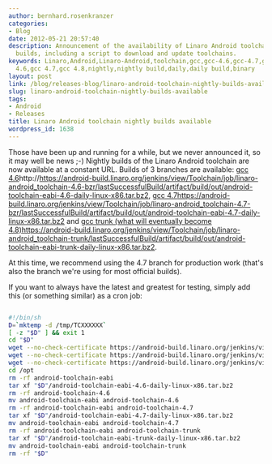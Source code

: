 ```yaml
---
author: bernhard.rosenkranzer
categories:
- Blog
date: 2012-05-21 20:57:40
description: Announcement of the availability of Linaro Android toolchain nightly
  builds, including a script to download and update toolchains.
keywords: Linaro,Android,Linaro-Android,toolchain,gcc,gcc-4.6,gcc-4.7,gcc-4.8,gcc
  4.6,gcc 4.7,gcc 4.8,nightly,nightly build,daily,daily build,binary
layout: post
link: /blog/releases-blog/linaro-android-toolchain-nightly-builds-available/
slug: linaro-android-toolchain-nightly-builds-available
tags:
- Android
- Releases
title: Linaro Android toolchain nightly builds available
wordpress_id: 1638
---
```


Those have been up and running for a while, but we never announced it, so it may well be news ;-)
Nightly builds of the Linaro Android toolchain are now available at a constant URL. Builds of 3 branches are available:
[gcc 4.6]()http://https://android-build.linaro.org/jenkins/view/Toolchain/job/linaro-android_toolchain-4.6-bzr/lastSuccessfulBuild/artifact/build/out/android-toolchain-eabi-4.6-daily-linux-x86.tar.bz2, [gcc 4.7]()https://android-build.linaro.org/jenkins/view/Toolchain/job/linaro-android_toolchain-4.7-bzr/lastSuccessfulBuild/artifact/build/out/android-toolchain-eabi-4.7-daily-linux-x86.tar.bz2 and [gcc trunk (what will eventually become 4.8)]()https://android-build.linaro.org/jenkins/view/Toolchain/job/linaro-android_toolchain-trunk/lastSuccessfulBuild/artifact/build/out/android-toolchain-eabi-trunk-daily-linux-x86.tar.bz2.

At this time, we recommend using the 4.7 branch for production work (that's also the branch we're using for most official builds).

If you want to always have the latest and greatest for testing, simply add this (or something similar) as a cron job:

```bash

#!/bin/sh
D=`mktemp -d /tmp/TCXXXXXX`
[ -z "$D" ] && exit 1
cd "$D"
wget --no-check-certificate https://android-build.linaro.org/jenkins/view/Toolchain/job/linaro-android_toolchain-4.6-bzr/lastSuccessfulBuild/artifact/build/out/android-toolchain-eabi-4.6-daily-linux-x86.tar.bz2
wget --no-check-certificate https://android-build.linaro.org/jenkins/view/Toolchain/job/linaro-android_toolchain-4.7-bzr/lastSuccessfulBuild/artifact/build/out/android-toolchain-eabi-4.7-daily-linux-x86.tar.bz2
wget --no-check-certificate https://android-build.linaro.org/jenkins/view/Toolchain/job/linaro-android_toolchain-trunk/lastSuccessfulBuild/artifact/build/out/android-toolchain-eabi-trunk-daily-linux-x86.tar.bz2
cd /opt
rm -rf android-toolchain-eabi
tar xf "$D"/android-toolchain-eabi-4.6-daily-linux-x86.tar.bz2
rm -rf android-toolchain-4.6
mv android-toolchain-eabi android-toolchain-4.6
rm -rf android-toolchain-eabi android-toolchain-4.7
tar xf "$D"/android-toolchain-eabi-4.7-daily-linux-x86.tar.bz2
mv android-toolchain-eabi android-toolchain-4.7
rm -rf android-toolchain-eabi android-toolchain-trunk
tar xf "$D"/android-toolchain-eabi-trunk-daily-linux-x86.tar.bz2
mv android-toolchain-eabi android-toolchain-trunk
rm -rf "$D"

```

